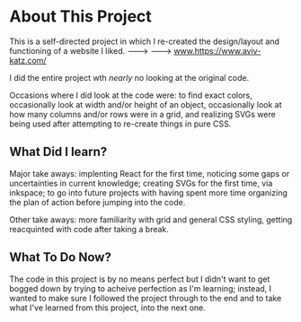 # About This Project
This is a self-directed project in which I re-created the design/layout and functioning of a website I liked.
---> --->  www.https://www.aviv-katz.com/

I did the entire project wth _nearly_ no looking at the original code.

Occasions where I did look at the code were: to find exact colors, occasionally look at width and/or height of an object, occasionally look at how many columns and/or rows were in a grid, and realizing SVGs were being used after attempting to re-create things in pure CSS. 

## What Did I learn?
Major take aways: implenting React for the first time, noticing some gaps or uncertainties in current knowledge; creating SVGs for the first time, via inkspace; to go into future projects with having spent more time organizing the plan of action before jumping into the code.

Other take aways: more familiarity with grid and general CSS styling, getting reacquinted with code after taking a break.

## What To Do Now?
The code in this project is by no means perfect but I didn't want to get bogged down by trying to acheive perfection as I'm learning; instead, I wanted to make sure I followed the project through to the end and to take what I've learned from this project, into the next one. 
